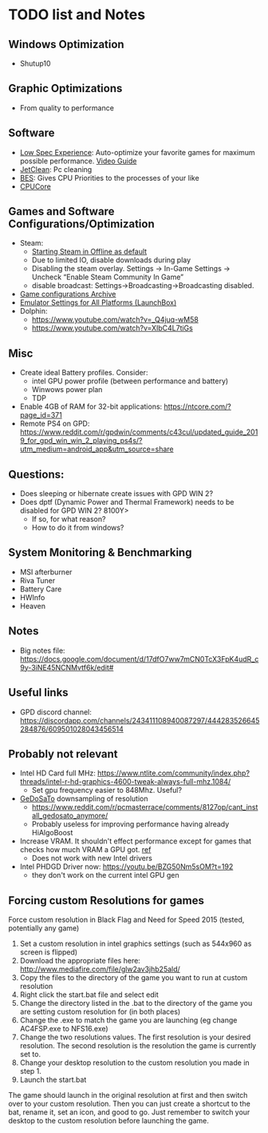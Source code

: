# TODO list and Notes

## Windows Optimization
* Shutup10


## Graphic Optimizations
* From quality to performance


## Software
* [Low Spec Experience](https://ragnos1997.com/lowspecsexperience/): Auto-optimize your favorite games for maximum possible performance. [Video Guide](https://www.youtube.com/watch?v=IGfBM6FE9Js)
* [JetClean](http://www.bluesprig.com/jetclean.html): Pc cleaning
* [BES](http://mion.faireal.net/BES/): Gives CPU Priorities to the processes of your like
* [CPUCore](https://store.steampowered.com/app/384300/CPUCores__Maximize_Your_FPS/)


## Games and Software Configurations/Optimization
* Steam:
	* [Starting Steam in Offline as default](https://www.reddit.com/r/gpdwin/comments/6qxfnm/steam_wont_launch_offlineairplane_mode/dl1wpeh/)
	* Due to limited IO, disable downloads during play
	* Disabling the steam overlay. Settings -> In-Game Settings -> Uncheck “Enable Steam Community In Game”
	* disable broadcast: Settings->Broadcasting->Broadcasting disabled.
* [Game configurations Archive](https://www.youtube.com/playlist?list=PLcpsy4OhS9AnvZS_8_UMe0idXmssHMuF2)
* [Emulator Settings for All Platforms (LaunchBox)](https://forums.launchbox-app.com/topic/28762-emulator-settings-for-all-platforms/)
* Dolphin:
	* https://www.youtube.com/watch?v=_Q4juq-wM58
	* https://www.youtube.com/watch?v=XIbC4L7tiGs


## Misc
* Create ideal Battery profiles. Consider:
    * intel GPU power profile (between performance and battery)
    * Winwows power plan
    * TDP
* Enable 4GB of RAM for 32-bit applications:  https://ntcore.com/?page_id=371
* Remote PS4 on GPD: https://www.reddit.com/r/gpdwin/comments/c43cul/updated_guide_2019_for_gpd_win_win_2_playing_ps4s/?utm_medium=android_app&utm_source=share


## Questions:
* Does sleeping or hibernate create issues with GPD WIN 2?
* Does dptf (Dynamic Power and Thermal Framework) needs to be disabled for GPD WIN 2? 8100Y>
    * If so, for what reason?
    * How to do it from windows?

## System Monitoring & Benchmarking
* MSI afterburner
* Riva Tuner
* Battery Care
* HWInfo
* Heaven

## Notes
* Big notes file: https://docs.google.com/document/d/17dfO7ww7mCN0TcX3FpK4udR_c9y-3iNE45NCNMvtf6k/edit#


## Useful links
* GPD discord channel: https://discordapp.com/channels/243411108940087297/444283526645284876/609501028043456514


## Probably not relevant
- Intel HD Card full MHz: https://www.ntlite.com/community/index.php?threads/intel-r-hd-graphics-4600-tweak-always-full-mhz.1084/
    - Set gpu frequency easier to 848Mhz. Useful?
- [GeDoSaTo](https://web.archive.org/web/20170424124847/http://blog.metaclassofnil.com/?page_id=582) downsampling of resolution
    - https://www.reddit.com/r/pcmasterrace/comments/8127op/cant_install_gedosato_anymore/
    - Probably useless for improving performance having already HiAlgoBoost
- Increase VRAM. It shouldn't effect performance except for games that checks how much VRAM a GPU got. [ref](https://www.makeuseof.com/tag/video-ram-windows-10/)
    - Does not work with new Intel drivers
- Intel PHDGD Driver now: https://youtu.be/BZG50Nm5sOM?t=192
    - they don't work on the current intel GPU gen


## Forcing custom Resolutions for games

Force custom resolution in Black Flag and Need for Speed 2015 (tested, potentially any game)

1. Set a custom resolution in intel graphics settings (such as 544x960 as screen is flipped)
2. Download the appropriate files here: http://www.mediafire.com/file/glw2av3jhb25ald/
3. Copy the files to the directory of the game you want to run at custom resolution
4. Right click the start.bat file and select edit
5. Change the directory listed in the .bat to the directory of the game you are setting custom resolution for (in both places)
6. Change the .exe to match the game you are launching (eg change AC4FSP.exe to NFS16.exe)
7. Change the two resolutions values. The first resolution is your desired resolution. The second resolution is the resolution the game is currently set to.
8. Change your desktop resolution to the custom resolution you made in step 1.
9. Launch the start.bat

The game should launch in the original resolution at first and then switch over to your custom resolution. Then you can just create a shortcut to the bat, rename it, set an icon, and good to go. Just remember to switch your desktop to the custom resolution before launching the game.
